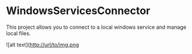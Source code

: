 # WindowsServicesConnector

This project allows you to connect to a local windows service and manage local files.

![alt text]([http://url/to/img.png](https://github.com/ivanrlg/WindowsServicesConnector/blob/master/assets/Portada.png)

